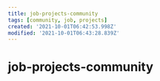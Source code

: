 ```yaml
---
title: job-projects-community
tags: [community, job, projects]
created: '2021-10-01T06:42:53.998Z'
modified: '2021-10-01T06:43:28.839Z'
---
```


# job-projects-community


